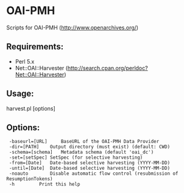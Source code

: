 # OAI-PMH
Scripts for OAI-PMH (http://www.openarchives.org/)

## Requirements:

- Perl 5.x
- Net::OAI::Harvester (http://search.cpan.org/perldoc?Net::OAI::Harvester)

## Usage: 

harvest.pl [options]

## Options:
     -baseurl=[URL] 	BaseURL of the OAI-PMH Data Provider
     -dir=[PATH]	Output directory (must exist) (default: CWD)
     -schema=[schema]	Metadata schema (default 'oai_dc')
     -set=[setSpec]	SetSpec (for selective harvesting)
     -from=[Date]	Date-based selective harvesting (YYYY-MM-DD)
     -until=[Date]	Date-based selective harvesting (YYYY-MM-DD)
     -noauto		Disable automatic flow control (resubmission of ResumptionTokens)
     -h			Print this help
     
